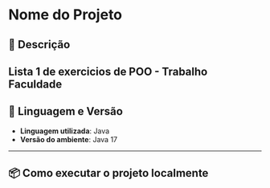 # Nome do Projeto

## 📌 Descrição
Lista 1 de exercicios de POO - Trabalho Faculdade
---

## 🧪 Linguagem e Versão

- **Linguagem utilizada**: Java  
- **Versão do ambiente**: Java 17  
---

## 📦 Como executar o projeto localmente



